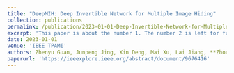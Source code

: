 ```yaml
---
title: "DeepMIH: Deep Invertible Network for Multiple Image Hiding"
collection: publications
permalink: /publication/2023-01-01-Deep-Invertible-Network-for-Multiple-Image-Hiding
excerpt: 'This paper is about the number 1. The number 2 is left for future work.'
date: 2023-01-01
venue: 'IEEE TPAMI'
authors: Zhenyu Guan, Junpeng Jing, Xin Deng, Mai Xu, Lai Jiang, **Zhou Zhang**, Yipeng Li
paperurl: 'https://ieeexplore.ieee.org/abstract/document/9676416'
---
```


